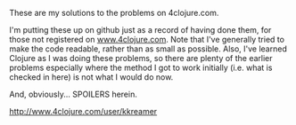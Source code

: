 These are my solutions to the problems on 4clojure.com.

I'm putting these up on github just as a record of having done them, 
for those not registered on www.4clojure.com. Note that I've generally 
tried to make the code readable, rather than as small as possible. Also,
I've learned Clojure as I was doing these problems, so there are plenty of
the earlier problems especially where the method I got to work initially 
(i.e. what is checked in here) is not what I would do now.

And, obviously... SPOILERS herein.

http://www.4clojure.com/user/kkreamer


